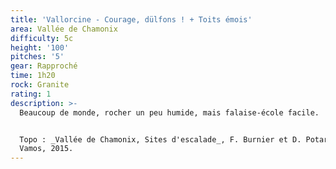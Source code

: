 ```yaml
---
title: 'Vallorcine - Courage, dülfons ! + Toits émois'
area: Vallée de Chamonix
difficulty: 5c
height: '100'
pitches: '5'
gear: Rapproché
time: 1h20
rock: Granite
rating: 1
description: >-
  Beaucoup de monde, rocher un peu humide, mais falaise-école facile.


  Topo : _Vallée de Chamonix, Sites d'escalade_, F. Burnier et D. Potard, Guide
  Vamos, 2015.
---
```


